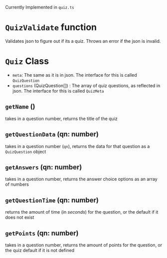 Currently Implemented in `quiz.ts`


# `QuizValidate` function
Validates json to figure out if its a quiz. Throws an error if the json is invalid. 

# `Quiz` Class
- `meta`: The same as it is in json. The interface for this is called `QuizQuestion`
- `questions` (QuizQuestion[]) : The array of quiz questions, as reflected in json. The interface for this is called `QuizMeta`


## `getName` ()
takes in a question number, returns the title of the quiz

## `getQuestionData` (qn: number)
takes in a question number (`qn`), returns the data for that question as a `QuizQuestion` object

## `getAnswers` (qn: number)
takes in a question number, returns the answer choice options as an array of numbers

## `getQuestionTime` (qn: number)
returns the amount of time (in *seconds*) for the question, or the default if it does not exist

## `getPoints` (qn: number)
takes in a question number, returns the amount of points for the question, or the quiz default if it is not defined



